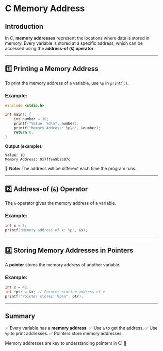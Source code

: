 # C Memory Address

## Introduction

In C, **memory addresses** represent the locations where data is stored in memory. Every variable is stored at a specific address, which can be accessed using the **address-of (`&`) operator**.

---

## 1️⃣ Printing a Memory Address

To print the memory address of a variable, use `%p` in `printf()`.

### Example:

```c
#include <stdio.h>

int main() {
    int number = 10;
    printf("Value: %d\n", number);
    printf("Memory Address: %p\n", &number);
    return 0;
}
```

**Output (example):**

```
Value: 10
Memory Address: 0x7ffee9b2c87c
```

🔹 **Note:** The address will be different each time the program runs.

---

## 2️⃣ Address-of (`&`) Operator

The `&` operator gives the memory address of a variable.

### Example:

```c
int x = 5;
printf("Memory address of x: %p", &x);
```

---

## 3️⃣ Storing Memory Addresses in Pointers

A **pointer** stores the memory address of another variable.

### Example:

```c
int x = 42;
int *ptr = &x; // Pointer storing address of x
printf("Pointer stores: %p\n", ptr);
```

---

## Summary

✅ Every variable has a **memory address**.
✅ Use `&` to get the address.
✅ Use `%p` to print addresses.
✅ Pointers store memory addresses.

Memory addresses are key to understanding pointers in C! 🚀
